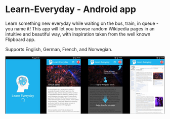 # Learn-Everyday - Android app

Learn something new everyday while waiting on the bus, train, in queue - you name it!
This app will let you browse random Wikipedia pages in an intuitive and beautiful way, with inspiration taken from the well known Flipboard app. 

Supports English, German, French, and Norwegian. 

![Image of GUI](https://github.com/petlys/Learn-Everyday/blob/master/res/raw/gui.png)

